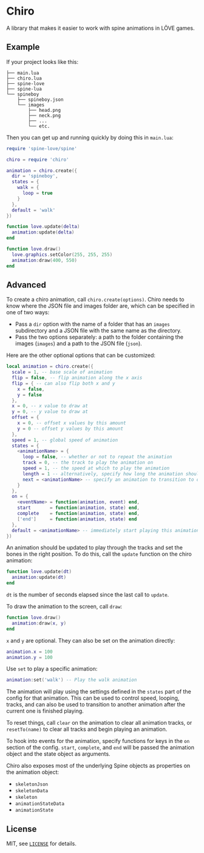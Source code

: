 Chiro
===

A library that makes it easier to work with spine animations in LÖVE games.

Example
---

If your project looks like this:

```
├── main.lua
├── chiro.lua
├── spine-love
├── spine-lua
└── spineboy
    ├── spineboy.json
    └── images
        ├── head.png
        ├── neck.png
        ├── ...
        └── etc.
```

Then you can get up and running quickly by doing this in `main.lua`:

```lua
require 'spine-love/spine'

chiro = require 'chiro'

animation = chiro.create({
  dir = 'spineboy',
  states = {
    walk = {
      loop = true
    }
  },
  default = 'walk'
})

function love.update(delta)
  animation:update(delta)
end

function love.draw()
  love.graphics.setColor(255, 255, 255)
  animation:draw(400, 550)
end
```

Advanced
---

To create a chiro animation, call `chiro.create(options)`.  Chiro needs to know where the JSON
file and images folder are, which can be specified in one of two ways:

- Pass a `dir` option with the name of a folder that has an `images` subdirectory and a JSON file
  with the same name as the directory.
- Pass the two options separately: a path to the folder containing the images (`images`) and a path
  to the JSON file (`json`).

Here are the other optional options that can be customized:

```lua
local animation = chiro.create({
  scale = 1, -- base scale of animation
  flip = false, -- flip animation along the x axis
  flip = { -- can also flip both x and y
    x = false,
    y = false
  },
  x = 0, -- x value to draw at
  y = 0, -- y value to draw at
  offset = {
    x = 0, -- offset x values by this amount
    y = 0 -- offset y values by this amount
  },
  speed = 1, -- global speed of animation
  states = {
    <animationName> = {
      loop = false, -- whether or not to repeat the animation
      track = 0, -- the track to play the animation on
      speed = 1, -- the speed at which to play the animation
      length = 1 -- alternatively, specify how long the animation should take to complete
      next = <animationName> -- specify an animation to transition to on completion
    }
  },
  on = {
    <eventName> = function(animation, event) end,
    start       = function(animation, state) end,
    complete    = function(animation, state) end,
    ['end']     = function(animation, state) end
  },
  default = <animationName> -- immediately start playing this animation
})
```

An animation should be updated to play through the tracks and set the bones in the right position.
To do this, call the `update` function on the chiro animation:

```lua
function love.update(dt)
  animation:update(dt)
end
```

`dt` is the number of seconds elapsed since the last call to `update`.

To draw the animation to the screen, call `draw`:

```lua
function love.draw()
  animation:draw(x, y)
end
```

`x` and `y` are optional.  They can also be set on the animation directly:

```lua
animation.x = 100
animation.y = 100
```

Use `set` to play a specific animation:

```lua
animation:set('walk') -- Play the walk animation
```

The animation will play using the settings defined in the `states` part of the config for that
animation.  This can be used to control speed, looping, tracks, and can also be used to transition
to another animation after the current one is finished playing.

To reset things, call `clear` on the animation to clear all animation tracks, or `resetTo(name)`
to clear all tracks and begin playing an animation.

To hook into events for the animation, specify functions for keys in the `on` section of the config.
`start`, `complete`, and `end` will be passed the animation object and the state object as
arguments.

Chiro also exposes most of the underlying Spine objects as properties on the animation object:

- `skeletonJson`
- `skeletonData`
- `skeleton`
- `animationStateData`
- `animationState`

License
---

MIT, see [`LICENSE`](LICENSE) for details.
